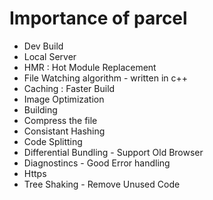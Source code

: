 # Importance of parcel

- Dev Build
- Local Server
- HMR : Hot Module Replacement
- File Watching algorithm - written in c++
- Caching : Faster Build
- Image Optimization
- Building
- Compress the file
- Consistant Hashing
- Code Splitting
- Differential Bundling - Support Old Browser
- Diagnostincs - Good Error handling
- Https
- Tree Shaking - Remove Unused Code
